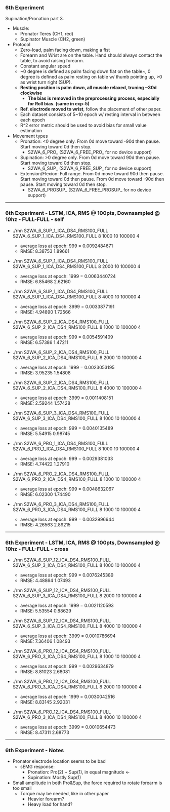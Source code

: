 ### 6th Experiment

Supination/Pronation part 3. 

* Muscle:
  * Pronator Teres (CH1, red)
  * Supinator Muscle (CH2, green)  
* Protocol
  * Zero-load, palm facing down, making a fist
  * Forearm and Wrist are on the table. Hand should always contact the table, to avoid raising forearm.
  * Constant angular speed
  * ~0 degree is defined as palm facing down flat on the table~, 0 degree is defined as palm resting on table w/ thumb pointing up, >0 as wrist turn right (SUP).
  * **Resting position is palm down, all muscle relaxed, truning ~30d clockwise**
    * **The bias is removed in the preprocessing process, especially for Roll bias. (same in exp-5)**
  * **Ref. electrode moved to wrist**, follow the placement of other paper.
  * Each dataset consists of 5~10 epoch w/ resting interval in between each epoch
  * R^2 error metric should be used to avoid bias for small value estimation
* Movement types
  * Pronation: <0 degree only. From 0d move toward -90d then pause. Start moving toward 0d then stop.
    * S2WA_6_PRO_ (S2WA_6_FREE_PRO_ for no device support)
  * Supination: >0 degree only. From 0d move toward 90d then pause. Start moving toward 0d then stop.
    * S2WA_6_SUP_ (S2WA_6_FREE_SUP_ for no device support)
  * Extension/Flexion: Full range. From 0d move toward 90d then pause. Start moving toward 0d then pause. From 0d move toward -90d then pause. Start moving toward 0d then stop.
    * S2WA_6_PROSUP_ (S2WA_6_FREE_PROSUP_ for no device support)

---

### 6th Experiment - LSTM, ICA, RMS @ 100pts, Downsampled @ 10hz - FULL-FULL - self

* ./rnn S2WA_6_SUP_1_ICA_DS4_RMS100_FULL S2WA_6_SUP_1_ICA_DS4_RMS100_FULL 8 1000 10 100000 4
  * average loss at epoch:        999 = 0.0092484671
  * RMSE:  8.38753   1.89661  
* ./rnn S2WA_6_SUP_1_ICA_DS4_RMS100_FULL S2WA_6_SUP_1_ICA_DS4_RMS100_FULL 8 2000 10 100000 4
  * average loss at epoch:       1999 = 0.0063440724
  * RMSE:  6.85468   2.62160  
* ./rnn S2WA_6_SUP_1_ICA_DS4_RMS100_FULL S2WA_6_SUP_1_ICA_DS4_RMS100_FULL 8 4000 10 100000 4
  * average loss at epoch:       3999 = 0.0033877191
  * RMSE:  4.94890   1.72566  

* ./rnn S2WA_6_SUP_2_ICA_DS4_RMS100_FULL S2WA_6_SUP_2_ICA_DS4_RMS100_FULL 8 1000 10 100000 4
  * average loss at epoch:        999 = 0.0054591409
  * RMSE:  6.57386   1.47211  
* ./rnn S2WA_6_SUP_2_ICA_DS4_RMS100_FULL S2WA_6_SUP_2_ICA_DS4_RMS100_FULL 8 2000 10 100000 4
  * average loss at epoch:       1999 = 0.0023053195
  * RMSE:  3.95235   1.54808  
* ./rnn S2WA_6_SUP_2_ICA_DS4_RMS100_FULL S2WA_6_SUP_2_ICA_DS4_RMS100_FULL 8 4000 10 100000 4
  * average loss at epoch:       3999 = 0.0011408151
  * RMSE:  2.59244   1.57428  
* ./rnn S2WA_6_SUP_3_ICA_DS4_RMS100_FULL S2WA_6_SUP_3_ICA_DS4_RMS100_FULL 8 1000 10 100000 4
  * average loss at epoch:        999 = 0.0040135489
  * RMSE:  5.54915   0.98745  




* ./rnn S2WA_6_PRO_1_ICA_DS4_RMS100_FULL S2WA_6_PRO_1_ICA_DS4_RMS100_FULL 8 1000 10 100000 4
  * average loss at epoch:        999 = 0.0029381033
  * RMSE:  4.74422   1.27910 

* ./rnn S2WA_6_PRO_2_ICA_DS4_RMS100_FULL S2WA_6_PRO_2_ICA_DS4_RMS100_FULL 8 1000 10 100000 4
  * average loss at epoch:        999 = 0.0048632067
  * RMSE:  6.02300   1.74490  

* ./rnn S2WA_6_PRO_3_ICA_DS4_RMS100_FULL S2WA_6_PRO_3_ICA_DS4_RMS100_FULL 8 1000 10 100000 4
  * average loss at epoch:        999 = 0.0032996644
  * RMSE:  4.26563   2.89215  



---



### 6th Experiment - LSTM, ICA, RMS @ 100pts, Downsampled @ 10hz - FULL-FULL - cross
* ./rnn S2WA_6_SUP_12_ICA_DS4_RMS100_FULL S2WA_6_SUP_3_ICA_DS4_RMS100_FULL 8 1000 10 100000 4
  * average loss at epoch:        999 = 0.0076245389
  * RMSE:  4.48864   1.07493  
* ./rnn S2WA_6_SUP_12_ICA_DS4_RMS100_FULL S2WA_6_SUP_3_ICA_DS4_RMS100_FULL 8 2000 10 100000 4
  * average loss at epoch:       1999 = 0.0021120593
  * RMSE:  5.53554   0.88629    
* ./rnn S2WA_6_SUP_12_ICA_DS4_RMS100_FULL S2WA_6_SUP_3_ICA_DS4_RMS100_FULL 8 4000 10 100000 4
  * average loss at epoch:       3999 = 0.0010786694
  * RMSE:  7.36406   1.08493 

* ./rnn S2WA_6_PRO_12_ICA_DS4_RMS100_FULL S2WA_6_PRO_3_ICA_DS4_RMS100_FULL 8 1000 10 100000 4
  * average loss at epoch:        999 = 0.0029634879
  * RMSE:  8.81023   2.68081  
* ./rnn S2WA_6_PRO_12_ICA_DS4_RMS100_FULL S2WA_6_PRO_3_ICA_DS4_RMS100_FULL 8 2000 10 100000 4
  * average loss at epoch:       1999 = 0.0030042516
  * RMSE:  8.83145   2.92031  
* ./rnn S2WA_6_PRO_12_ICA_DS4_RMS100_FULL S2WA_6_PRO_3_ICA_DS4_RMS100_FULL 8 4000 10 100000 4
  * average loss at epoch:       3999 = 0.0010654473
  * RMSE:  8.47311   2.68773  



---

### 6th Experiment - Notes

  * Pronator electrode location seems to be bad
    * sEMG response:
      * Pronation: Pro(2) + Sup(1), in equal magnitude <-
      * Supination: Mostly Sup(1) 
  * Small amplitude in both Pro&Sup, the force required to rotate forearm is too small
    * Torque may be needed, like in other paper
      * Heavier forearm?
      * Heavy load for hand?

   